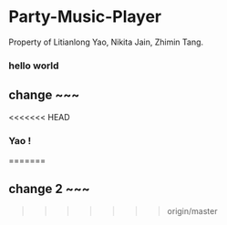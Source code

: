# Party-Music-Player
Property of Litianlong Yao, Nikita Jain, Zhimin Tang.

### hello world

## change ~~~



<<<<<<< HEAD
### Yao !
=======
## change 2 ~~~
>>>>>>> origin/master
